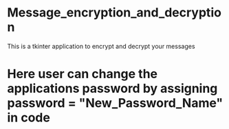 # Message_encryption_and_decryption
This is a tkinter application to encrypt and decrypt your messages
# Here user can change the applications password by assigning password = "New_Password_Name" in code

